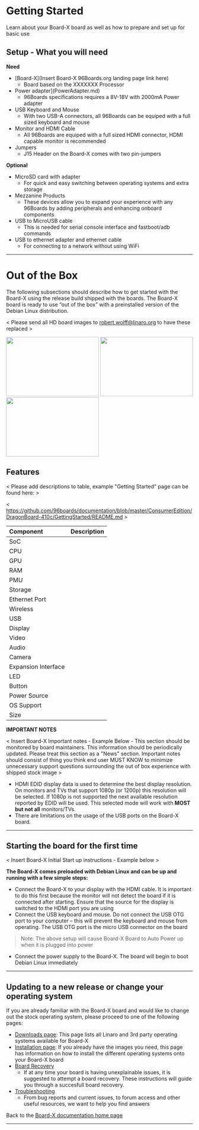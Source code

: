 # Getting Started

Learn about your Board-X board as well as how to prepare and set up for basic use

## Setup - What you will need

**Need**
- [Board-X](Insert Board-X 96Boards.org landing page link here)
   - Board based on the XXXXXXX Processor
- Power adapter](PowerAdapter.md)
   - 96Boards specifications requires a 8V-18V with 2000mA Power adapter
- USB Keyboard and Mouse
   - With two USB-A connectors, all 96Boards can be equiped with a full sized keyboard and mouse
- Monitor and HDMI Cable
   - All 96Boards are equiped with a full sized HDMI connector, HDMI capable monitor is recommended
- Jumpers
   - J15 Header on the Board-X comes with two pin-jumpers

**Optional**
- MicroSD card with adapter
   - For quick and easy switching between operating systems and extra storage
- Mezzanine Products
   - These devices allow you to expand your experience with any 96Boards by adding peripherals and enhancing onboard components
- USB to MicroUSB cable
   - This is needed for serial console interface and fastboot/adb commands
- USB to ethernet adapter and ethernet cable
   - For connecting to a network without using WiFi

***

# Out of the Box

The following subsections should describe how to get started with the Board-X using the release build shipped with the boards. The Board-X board is ready to use “out of the box” with a preinstalled version of the Debian Linux distribution.

< Please send all HD board images to robert.wolff@linaro.org to have these replaced >

<img src="" data-canonical-src="" width="250" height="160" />
<img src="" data-canonical-src="" width="250" height="160" />
<img src="" data-canonical-src="" width="250" height="160" />

## Features

< Please add descriptions to table, example "Getting Started" page can be found here: >

< https://github.com/96boards/documentation/blob/master/ConsumerEdition/DragonBoard-410c/GettingStarted/README.md >

|   Component          |   Description                                                                                    |
|:---------------------|:-------------------------------------------------------------------------------------------------|
|  SoC                 |                                                                                                  |
|  CPU                 |                                                                                                  |
|  GPU                 |                                                                                                  |
|  RAM                 |                                                                                                  |
|  PMU                 |                                                                                                  |
|  Storage             | 	                                                                                               |
|  Ethernet Port       |                                                                                                  |
|  Wireless            |                                                                                                  |
|  USB                 |                                                                                                  |
|  Display             |                                                                                                  |
|  Video               |                                                                                                  |
|  Audio               |                                                                                                  |
|  Camera              |                                                                                                  |
|  Expansion Interface |                                                                                                  |
|  LED                 |                                                                                                  |
|  Button              |                                                                                                  |
|  Power Source        |                                                                                                  |
|  OS Support          |                                                                                                  |
|  Size                |                                                                                                  |

**IMPORTANT NOTES**

< Insert Board-X Important notes - Example Below - This section should be monitored by board maintainers. This information should be periodically updated. Please treat this section as a "News" section. Important notes should consist of thing you think end user MUST KNOW to minimize unnecessary support questions surrounding the out of box experience with shipped stock image >

- HDMI EDID display data is used to determine the best display resolution. On monitors and TVs that support 1080p (or 1200p) this resolution will be selected. If 1080p is not supported the next available resolution reported by EDID will be used. This selected mode will work with **MOST but not all** monitors/TVs. 
- There are limitations on the usage of the USB ports on the Board-X board.

***

## Starting the board for the first time

< Insert Board-X Initial Start up instructions - Example below >

**The Board-X comes preloaded with Debian Linux and can be up and running with a few simple steps:**

- Connect the Board-X to your display with the HDMI cable. It is important to do this first because the monitor will not detect the board if it is connected after starting. Ensure that the source for the display is switched to the HDMI port you are using
- Connect the USB keyboard and mouse. Do not connect the USB OTG port to your computer – this will prevent the keyboard and mouse from operating. The USB OTG port is the micro USB connector on the board

> Note: The above setup will cause Board-X Board to Auto Power up when it is plugged into power

- Connect the power supply to the Board-X. The board will begin to boot Debian Linux immediately

***

## Updating to a new release or change your operating system

If you are already familiar with the Board-X board and would like to change out the stock operating system, please proceed to one of the following pages:

- [Downloads page](../downloads/README.md): This page lists all Linaro and 3rd party operating systems available for Board-X
- [Installation page](../installation/README.md): If you already have the images you need, this page has information on how to install the different operating systems onto your Board-X board
- [Board Recovery](../installation/BoardRecovery.md)
   - If at any time your board is having unexplainable issues, it is suggested to attempt a board recovery. These instructions will guide you through a succesfull board recovery.
- [Troubleshooting](../support/README.md)
   - From bug reports and current issues, to forum access and other useful resources, we want to help you find answers

Back to the [Board-X documentation home page](../README.md)
   
***   

